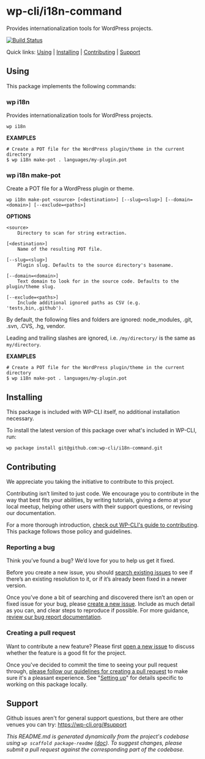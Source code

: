 wp-cli/i18n-command
===================

Provides internationalization tools for WordPress projects.

[![Build Status](https://travis-ci.org/wp-cli/i18n-command.svg?branch=master)](https://travis-ci.org/wp-cli/i18n-command)

Quick links: [Using](#using) | [Installing](#installing) | [Contributing](#contributing) | [Support](#support)

## Using

This package implements the following commands:

### wp i18n

Provides internationalization tools for WordPress projects.

~~~
wp i18n
~~~

**EXAMPLES**

    # Create a POT file for the WordPress plugin/theme in the current directory
    $ wp i18n make-pot . languages/my-plugin.pot



### wp i18n make-pot

Create a POT file for a WordPress plugin or theme.

~~~
wp i18n make-pot <source> [<destination>] [--slug=<slug>] [--domain=<domain>] [--exclude=<paths>]
~~~

**OPTIONS**

	<source>
		Directory to scan for string extraction.

	[<destination>]
		Name of the resulting POT file.

	[--slug=<slug>]
		Plugin slug. Defaults to the source directory's basename.

	[--domain=<domain>]
		Text domain to look for in the source code. Defaults to the plugin/theme slug.

	[--exclude=<paths>]
		Include additional ignored paths as CSV (e.g. 'tests,bin,.github').

By default, the following files and folders are ignored: node_modules, .git, .svn, .CVS, .hg, vendor.

Leading and trailing slashes are ignored, i.e. `/my/directory/` is the same as `my/directory`.

**EXAMPLES**

    # Create a POT file for the WordPress plugin/theme in the current directory
    $ wp i18n make-pot . languages/my-plugin.pot

## Installing

This package is included with WP-CLI itself, no additional installation necessary.

To install the latest version of this package over what's included in WP-CLI, run:

    wp package install git@github.com:wp-cli/i18n-command.git

## Contributing

We appreciate you taking the initiative to contribute to this project.

Contributing isn’t limited to just code. We encourage you to contribute in the way that best fits your abilities, by writing tutorials, giving a demo at your local meetup, helping other users with their support questions, or revising our documentation.

For a more thorough introduction, [check out WP-CLI's guide to contributing](https://make.wordpress.org/cli/handbook/contributing/). This package follows those policy and guidelines.

### Reporting a bug

Think you’ve found a bug? We’d love for you to help us get it fixed.

Before you create a new issue, you should [search existing issues](https://github.com/wp-cli/i18n-command/issues?q=label%3Abug%20) to see if there’s an existing resolution to it, or if it’s already been fixed in a newer version.

Once you’ve done a bit of searching and discovered there isn’t an open or fixed issue for your bug, please [create a new issue](https://github.com/wp-cli/i18n-command/issues/new). Include as much detail as you can, and clear steps to reproduce if possible. For more guidance, [review our bug report documentation](https://make.wordpress.org/cli/handbook/bug-reports/).

### Creating a pull request

Want to contribute a new feature? Please first [open a new issue](https://github.com/wp-cli/i18n-command/issues/new) to discuss whether the feature is a good fit for the project.

Once you've decided to commit the time to seeing your pull request through, [please follow our guidelines for creating a pull request](https://make.wordpress.org/cli/handbook/pull-requests/) to make sure it's a pleasant experience. See "[Setting up](https://make.wordpress.org/cli/handbook/pull-requests/#setting-up)" for details specific to working on this package locally.

## Support

Github issues aren't for general support questions, but there are other venues you can try: https://wp-cli.org/#support


*This README.md is generated dynamically from the project's codebase using `wp scaffold package-readme` ([doc](https://github.com/wp-cli/scaffold-package-command#wp-scaffold-package-readme)). To suggest changes, please submit a pull request against the corresponding part of the codebase.*
